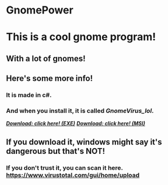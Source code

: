 # GnomePower

# This is a cool gnome program!

## With a lot of gnomes!

## Here's some more info!
### It is made in c#.
### And when you install it, it is called ***GnomeVirus_lol***.

[***Download: click here! (EXE)***](https://github.com/SuperPieter/GnomePower/blob/master/Gnome_setup.exe?raw=true)
[***Download: click here! (MSI)***](https://github.com/SuperPieter/GnomePower/blob/master/GnomePower/Gnome_setup/Debug/Gnome_setup.msi?raw=true)



## If you download it, windows might say it's dangerous but that's **NOT**!
### If you don't trust it, you can scan it here. https://www.virustotal.com/gui/home/upload
